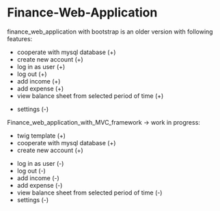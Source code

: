 # Finance-Web-Application

finance_web_application with bootstrap is an older version with following features:

+ cooperate with mysql database (+)
+ create new account (+)
+ log in as user (+)
+ log out (+)
+ add income (+)
+ add expense (+)
+ view balance sheet from selected period of time (+)
- settings (-)



Finance_web_application_with_MVC_framework -> work in progress:

+ twig template (+)
+ cooperate with mysql database (+)
+ create new account (+)
- log in as user (-)
- log out (-)
- add income (-)
- add expense (-)
- view balance sheet from selected period of time (-)
- settings (-)
